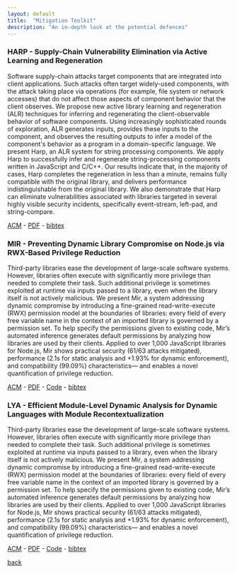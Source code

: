 ```yaml
---
layout: default
title:  "Mitigation Toolkit"
description: "An in-depth look at the potential defences"
---
```


### HARP - Supply-Chain Vulnerability Elimination via Active Learning and Regeneration

Software supply-chain attacks target components that are integrated into client applications. Such attacks often target widely-used components, with the attack taking place via operations (for example, file system or network accesses) that do not affect those aspects of component behavior that the client observes. We propose new active library learning and regeneration (ALR) techniques for inferring and regenerating the client-observable behavior of software components. Using increasingly sophisticated rounds of exploration, ALR generates inputs, provides these inputs to the component, and observes the resulting outputs to infer a model of the component's behavior as a program in a domain-specific language. We present Harp, an ALR system for string processing components. We apply Harp to successfully infer and regenerate string-processing components written in JavaScript and C/C++. Our results indicate that, in the majority of cases, Harp completes the regeneration in less than a minute, remains fully compatible with the original library, and delivers performance indistinguishable from the original library. We also demonstrate that Harp can eliminate vulnerabilities associated with libraries targeted in several highly visible security incidents, specifically event-stream, left-pad, and string-compare.

[ACM](https://dl.acm.org/doi/abs/10.1145/3460120.3484736) - [PDF](http://nikos.vasilak.is/p/harp:ccs:2021.pdf) - [bibtex]()

### MIR - Preventing Dynamic Library Compromise on Node.js via RWX-Based Privilege Reduction

Third-party libraries ease the development of large-scale software systems. However, libraries often execute with significantly more privilege than needed to complete their task. Such additional privilege is sometimes exploited at runtime via inputs passed to a library, even when the library itself is not actively malicious. We present Mir, a system addressing dynamic compromise by introducing a fine-grained read-write-execute (RWX) permission model at the boundaries of libraries: every field of every free variable name in the context of an imported library is governed by a permission set. To help specify the permissions given to existing code, Mir’s automated inference generates default permissions by analyzing how libraries are used by their clients. Applied to over 1,000 JavaScript libraries for Node.js, Mir shows practical security (61/63 attacks mitigated), performance (2.1s for static analysis and +1.93% for dynamic enforcement), and compatibility (99.09%) characteristics— and enables a novel quantification of privilege reduction.

[ACM](https://dl.acm.org/doi/abs/10.1145/3460120.3484535) - [PDF](http://nikos.vasilak.is/p/mir:ccs:2021.pdf) - [Code](http://github.com/andromeda/mir) - [bibtex]()

### LYA - Efficient Module-Level Dynamic Analysis for Dynamic Languages with Module Recontextualization

Third-party libraries ease the development of large-scale software systems. However, libraries often execute with significantly more privilege than needed to complete their task. Such additional privilege is sometimes exploited at runtime via inputs passed to a library, even when the library itself is not actively malicious. We present Mir, a system addressing dynamic compromise by introducing a fine-grained read-write-execute (RWX) permission model at the boundaries of libraries: every field of every free variable name in the context of an imported library is governed by a permission set. To help specify the permissions given to existing code, Mir’s automated inference generates default permissions by analyzing how libraries are used by their clients. Applied to over 1,000 JavaScript libraries for Node.js, Mir shows practical security (61/63 attacks mitigated), performance (2.1s for static analysis and +1.93% for dynamic enforcement), and compatibility (99.09%) characteristics— and enables a novel quantification of privilege reduction.

[ACM](https://dl.acm.org/doi/10.1145/3468264.3468574) - [PDF](http://nikos.vasilak.is/p/lya:fse:2021.pdf) - [Code](http://github.com/andromeda/lya) - [bibtex]()

[back](./)
